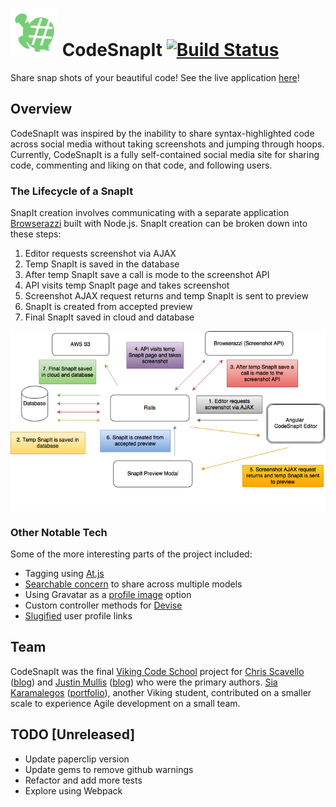 # ![Snappy the CodeSnapIt Hashtag Turtle](logo.png) CodeSnapIt [![Build Status](https://travis-ci.org/BideoWego/codesnapit.svg?branch=master)](https://travis-ci.org/BideoWego/codesnapit)

Share snap shots of your beautiful code! See the live application [here](http://codesnapit.herokuapp.com/activities)!

## Overview

CodeSnapIt was inspired by the inability to share syntax-highlighted code across social media without taking screenshots and jumping through hoops. Currently, CodeSnapIt is a fully self-contained social media site for sharing code, commenting and liking on that code, and following users.

### The Lifecycle of a SnapIt

SnapIt creation involves communicating with a separate application [Browserazzi](https://github.com/BideoWego/browserazzi/) built with Node.js. SnapIt creation can be broken down into these steps:

1. Editor requests screenshot via AJAX
2. Temp SnapIt is saved in the database
3. After temp SnapIt save a call is mode to the screenshot API
4. API visits temp SnapIt page and takes screenshot
5. Screenshot AJAX request returns and temp SnapIt is sent to preview
6. SnapIt is created from accepted preview
7. Final SnapIt saved in cloud and database

![CodeSnapIt Life Cycle](CodeSnapIt-Life-Cycle.png)

### Other Notable Tech

Some of the more interesting parts of the project included:

- Tagging using [At.js](http://ichord.github.io/At.js/)
- [Searchable concern](https://github.com/BideoWego/codesnapit/blob/master/app/models/concerns/searchable.rb) to share across multiple models
- Using Gravatar as a [profile image](https://github.com/BideoWego/codesnapit/blob/master/app/models/profile.rb) option
- Custom controller methods for [Devise](https://github.com/plataformatec/devise)
- [Slugified](https://github.com/Slicertje/Slugify) user profile links

## Team

CodeSnapIt was the final [Viking Code School](https://www.vikingcodeschool.com/) project for [Chris Scavello](https://github.com/BideoWego) ([blog](http://bideowego.com)) and [Justin Mullis](https://github.com/nonadmin) ([blog](http://nightiron.com/)) who were the primary authors. [Sia Karamalegos](https://github.com/siakaramalegos) ([portfolio](http://siakaramalegos.github.io/)), another Viking student, contributed on a smaller scale to experience Agile development on a small team.

## TODO [Unreleased]

- Update paperclip version
- Update gems to remove github warnings
- Refactor and add more tests
- Explore using Webpack
